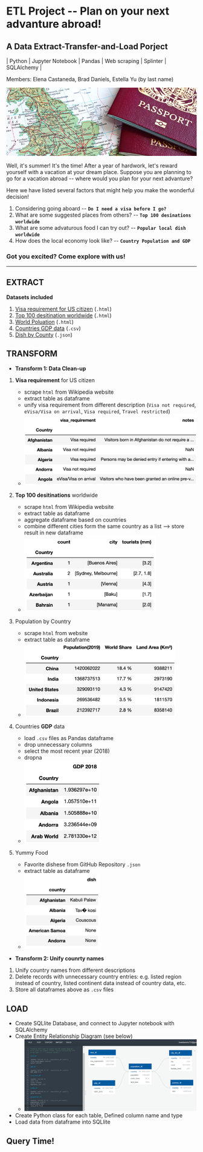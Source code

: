 # ETL Project -- Plan on your next advanture abroad! 

## A Data Extract-Transfer-and-Load Porject
| Python | Jupyter Notebook | Pandas | Web scraping | Splinter | SQLAlchemy |   

Members: Elena Castaneda, Brad Daniels, Estella Yu (by last name)

![passport](https://github.com/EstellaYu/ETL_Project/blob/master/resources/Image/passport.jpg)

Well, it's summer! It's the time! After a year of hardwork, let's reward yourself with a vacation at your dream place. Suppose you are planning to go for a vacation abroad -- where would you plan for your next advanture? 

Here we have listed several factors that might help you make the wonderful decision! 
1. Considering going aboard -- __`Do I need a visa before I go?`__
2. What are some suggested places from others? -- __`Top 100 desinations worldwide`__
3. What are some advaturous food I can try out? -- __`Popular local dish worldwide`__
4. How does the local economy look like? -- __`Country Population and GDP`__

### Got you excited? Come explore with us!
--------

## EXTRACT 
__Datasets included__
1. [Visa requirement for US citizen](https://en.wikipedia.org/wiki/Visa_requirements_for_United_States_citizens) (`.html`)
2. [Top 100 desitination worldwide](https://brilliantmaps.com/top-100-tourist-destinations/) (`.html`)
3. [World Poluation](https://www.worldometers.info/geography/how-many-countries-are-there-in-the-world/) (`.html`)
4. [Countries GDP data](https://github.com/EstellaYu/ETL_Project/tree/master/GDP_by_country) (`.csv`)
5. [Dish by County](https://github.com/drmonkeyninja/country.json/blob/master/src/country-by-national-dish) (`.json`)

## TRANSFORM 
* __Transform 1: Data Clean-up__

1. __Visa requirement__ for US citizen
   * scrape `html` from Wikipedia website
   * extract table as dataframe
   * unify visa requirement from different description (`Visa not required`, `eVisa/Visa on arrival`, `Visa required`, `Travel restricted`)
   * <img src="https://github.com/EstellaYu/ETL_Project/blob/master/resources/Image/visa.png" width = 500>
   
2. __Top 100 desitinations__ worldwide
   * scrape `html` from Wikipedia website
   * extract table as dataframe
   * aggregate dataframe based on countries
   * combine different cities form the same country as a list --> store result in new dataframe
   * <img src="https://github.com/EstellaYu/ETL_Project/blob/master/resources/Image/city_list.png" width = 350>
   
3. Population by Country
    * scrape `html` from website
    * extract table as dataframe  
    * <img src="https://github.com/EstellaYu/ETL_Project/blob/master/resources/Image/population.png" width = 400>
   
4. Countries __GDP__ data  
   * load `.csv` files as Pandas dataframe
   * drop unnecessary columns 
   * select the most recent year (2018)
   * dropna
   * <img src="https://github.com/EstellaYu/ETL_Project/blob/master/resources/Image/gdp.png" width = 200>
   
5. Yummy Food 
    * Favorite dishese from GitHub Repository `.json`
    * extract table as dataframe
    * <img src="https://github.com/EstellaYu/ETL_Project/blob/master/resources/Image/yummy.png" width = 200>

 * __Transform 2: Unify counrty names__
 1. Unify country names from different descriptions
 2. Delete records with unnecessary country entries: e.g. listed region instead of country, listed continent data instead of country data, etc. 
 3. Store all dataframes above as `.csv` files
   
## LOAD
  * Create SQLlite Database, and connect to Jupyter notebook with SQLAlchemy
  * Create Entity Relationship Diagram (see below)
    * ![ERD Graph](https://github.com/EstellaYu/ETL_Project/blob/master/resources/database_design.png)
  * Create Python class for each table, Defined column name and type  
  * Load data from dataframe into SQLlite 

 
 
 ## Query Time! 

